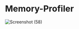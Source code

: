 # Memory-Profiler

![Screenshot (58)](https://user-images.githubusercontent.com/44340485/87163075-6c16ff80-c2e4-11ea-86cb-a2633f355148.png)
